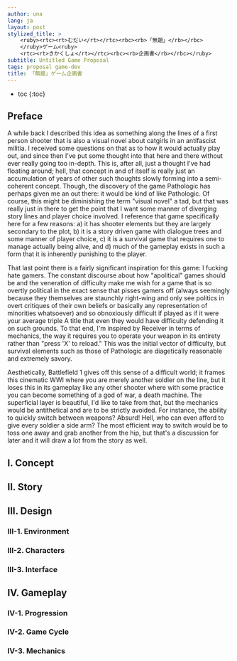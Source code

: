 ```yaml
---
author: una
lang: ja
layout: post
stylized_title: >
    <ruby><rtc><rt>むだい</rt></rtc><rbc><rb>「無題」</rb></rbc>
    </ruby>ゲーム<ruby>
    <rtc><rt>きかくしょ</rt></rtc><rbc><rb>企画書</rb></rbc></ruby>
subtitle: Untitled Game Proposal
tags: proposal game-dev
title: 「無題」ゲーム企画書
---
```


- toc
{:toc}

## Preface

A while back I described this idea as something along the lines of a first
person shooter that is also a visual novel about catgirls in an antifascist
militia. I received some questions on that as to how it would actually play
out, and since then I've put some thought into that here and there without ever
really going too in-depth. This is, after all, just a thought I've had floating
around; hell, that concept in and of itself is really just an accumulation of
years of other such thoughts slowly forming into a semi-coherent concept.
Though, the discovery of the game Pathologic has perhaps given me an out there:
it would be kind of like Pathologic. Of course, this might be diminishing the
term "visual novel" a tad, but that was really just in there to get the point
that I want some manner of diverging story lines and player choice involved. I
reference that game specifically here for a few reasons: a) it has shooter
elements but they are largely secondary to the plot, b) it is a story driven
game with dialogue trees and some manner of player choice, c) it is a survival
game that requires one to manage actually being alive, and d) much of the
gameplay exists in such a form that it is inherently punishing to the player.

That last point there is a fairly significant inspiration for this game: I
fucking hate gamers. The constant discourse about how "apolitical" games should
be and the veneration of difficulty make me wish for a game that is so overtly
political in the exact sense that pisses gamers off (always seemingly because
they themselves are staunchly right-wing and only see politics in overt
critiques of their own beliefs or basically any representation of minorities
whatsoever) and so obnoxiously difficult if played as if it
were your average triple A title that even they would have difficulty defending
it on such grounds. To that end, I'm inspired by Receiver in terms of
mechanics, the way it requires you to operate your weapon in its entirety
rather than "press 'X' to reload." This was the initial vector of difficulty,
but survival elements such as those of Pathologic are diagetically reasonable
and extremely savory.

Aesthetically, Battlefield 1 gives off this sense of a difficult world; it
frames this cinematic WWI where you are merely another soldier on the line, but
it loses this in its gameplay like any other shooter where with some practice
you can become something of a god of war, a death machine. The superficial
layer is beautiful, I'd like to take from that, but the mechanics would be
antithetical and are to be strictly avoided. For instance, the ability to
quickly switch between weapons? Absurd! Hell, who can even afford to give every
soldier a side arm? The most efficient way to switch would be to toss one away
and grab another from the hip, but that's a discussion for later and it will
draw a lot from the story as well.

## I. Concept

## II. Story

## III. Design

### III-1. Environment

### III-2. Characters

### III-3. Interface

## IV. Gameplay

### IV-1. Progression

### IV-2. Game Cycle

### IV-3. Mechanics
